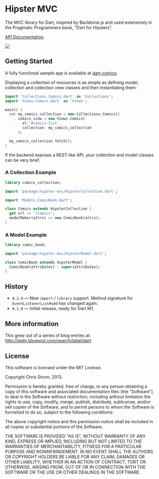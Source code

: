 # Hipster MVC

The MVC library for Dart, inspired by Backbone.js and used extensively in the Pragmatic Programmers book, "Dart for Hipsters".

[API Documentation](http://eee-c.github.com/hipster-mvc).

[![](https://drone.io/eee-c/HispterMVC/status.png)](https://drone.io/eee-c/HispterMVC/latest)

## Getting Started

A fully functional sample app is available at [dart-comics](https://github.com/eee-c/dart-comics).

Displaying a collection of resources is as simple as defining model, collection and collection view classes and then instantiating them:

````dart
import 'Collections.Comics.dart' as 'Collections';
import 'Views.Comics.dart' as 'Views';

main() {
  var my_comics_collection = new Collections.Comics()
    , comics_view = new Views.Comics(
        el:'#comics-list',
        collection: my_comics_collection
      );

  my_comics_collection.fetch();
}
````

If the backend exposes a REST-like API, your collection and model classes can be very brief.

### A Collection Example

````dart
library comics_collection;

import 'package:hipster-mvc/HipsterCollection.dart';

import 'Models.ComicBook.dart';

class Comics extends HipsterCollection {
  get url => '/comics';
  modelMaker(attrs) => new ComicBook(attrs);
}
````

### A Model Example

````dart
library comic_book;

import 'package:hipster-mvc/HipsterModel.dart';

class ComicBook extends HipsterModel {
  ComicBook(attributes) : super(attributes);
}
````

## History

 * `0.2.0` — New `import` / `library` support. Method signature for `EventListenerList#add` has changed again.
 * `0.1.0` — Initial release, ready for Dart M1.

## More information

This grew out of a series of blog entries at: http://japhr.blogspot.com/search/label/dart

## License

This software is licensed under the MIT License.

Copyright Chris Strom, 2013.

Permission is hereby granted, free of charge, to any person obtaining a
copy of this software and associated documentation files (the
"Software"), to deal in the Software without restriction, including
without limitation the rights to use, copy, modify, merge, publish,
distribute, sublicense, and/or sell copies of the Software, and to permit
persons to whom the Software is furnished to do so, subject to the
following conditions:

The above copyright notice and this permission notice shall be included
in all copies or substantial portions of the Software.

THE SOFTWARE IS PROVIDED "AS IS", WITHOUT WARRANTY OF ANY KIND, EXPRESS
OR IMPLIED, INCLUDING BUT NOT LIMITED TO THE WARRANTIES OF
MERCHANTABILITY, FITNESS FOR A PARTICULAR PURPOSE AND NONINFRINGEMENT. IN
NO EVENT SHALL THE AUTHORS OR COPYRIGHT HOLDERS BE LIABLE FOR ANY CLAIM,
DAMAGES OR OTHER LIABILITY, WHETHER IN AN ACTION OF CONTRACT, TORT OR
OTHERWISE, ARISING FROM, OUT OF OR IN CONNECTION WITH THE SOFTWARE OR THE
USE OR OTHER DEALINGS IN THE SOFTWARE.

